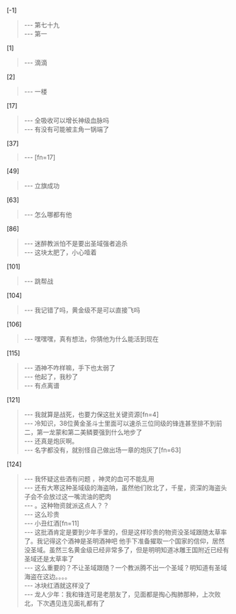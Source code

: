 
[-1] 
>--- 第七十九<br>
>--- 第一<br>

[1] 
>--- 滴滴<br>

[2] 
>--- 一楼<br>

[17] 
>--- 全吸收可以增长神级血脉吗<br>
>--- 有没有可能被主角一锅端了<br>

[37] 
>--- [fn=17]<br>

[49] 
>--- 立旗成功<br>

[63] 
>--- 怎么哪都有他<br>

[86] 
>--- 迷醉教派怕不是要出圣域强者追杀<br>
>--- 这块太肥了，小心噎着<br>

[101] 
>--- 跳帮战<br>

[104] 
>--- 我记错了吗，黄金级不是可以直接飞吗<br>

[106] 
>--- 嘿嘿嘿，真有想法，你猜他为什么能活到现在<br>

[115] 
>--- 酒神不咋样嘛，手下也太弱了<br>
>--- 他起了，我秒了<br>
>--- 有点离谱<br>

[121] 
>--- 我就算是战死，也要力保这批关键资源[fn=4]<br>
>--- 冷知识，38位黄金圣斗士里面可以速杀三位同级的锋连甚至排不到前二，第一龙蒙和第二美鳞要强到什么地步了<br>
>--- 还真是炮灰啊。<br>
>--- 名字都没有，就别怪自己做出场一章的炮灰了[fn=63]<br>

[124] 
>--- 我怀疑这些酒有问题 ，神灵的血可不能乱用<br>
>--- 还有大寒这种圣域级的海盗呐，虽然他们败北了，千星，资深的海盗头子会不会放过这一嘴流油的肥肉<br>
>--- 。这种物资就派这点人？？<br>
>--- 这么珍贵<br>
>--- 小丑红酒[fn=11]<br>
>--- 这批酒肯定是要到少年手里的，但是这样珍贵的物资没圣域跟随太草率了。我记得这个酒神是圣明酒神吧 他手下准备擢取一个国家的信仰，居然没圣域。虽然三名黄金级已经非常多了，但是明明知道冰雕王国附近已经有圣域还是太草率了<br>
>--- 这么重要的？不让圣域跟随？一个教派腾不出一个圣域？明知道有圣域海盗在这边。。。。<br>
>--- 冰块红酒就这样没了<br>
>--- 龙人少年：我和锋连可是老朋友了，见面都是掏心掏肺那种，上次败北，下次遇见连见面礼都有了<br>
